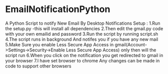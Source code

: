 # EmailNotificationPython
A Python Script to notify New Email By Desktop Notifications
Setup :
      1.Run the setup.py -this will install all dependencies
      2.Then edit the gmail.py code with your own emailid and password
      3.Run the script by running script.sh
      4.The script runs in background And notifes you if you have any new mail 
      5.Make Sure you enable Less Secure App Access in gmail(Account->Settings->Security->Enable Less Secure App Access) only then will the script run 
      6.When you click on the notification you get redirected to gmail in your browser
      7.I have set browser to chrome Any changes can be made in code to support other browsers
      
      
